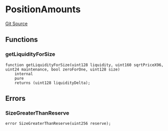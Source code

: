# PositionAmounts
[Git Source](https://github.com/MarginalProtocol/v1-periphery/blob/1d4c6a63a24ea055be056199b2cac6431f68ec06/contracts/libraries/PositionAmounts.sol)


## Functions
### getLiquidityForSize


```solidity
function getLiquidityForSize(uint128 liquidity, uint160 sqrtPriceX96, uint24 maintenance, bool zeroForOne, uint128 size)
    internal
    pure
    returns (uint128 liquidityDelta);
```

## Errors
### SizeGreaterThanReserve

```solidity
error SizeGreaterThanReserve(uint256 reserve);
```

